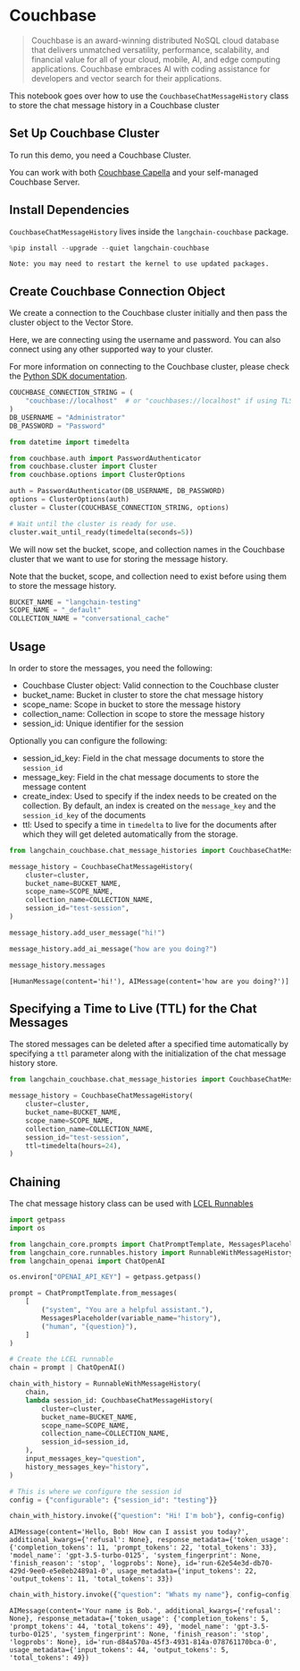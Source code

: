 # Couchbase
> Couchbase is an award-winning distributed NoSQL cloud database that delivers unmatched versatility, performance, scalability, and financial value for all of your cloud, mobile, AI, and edge computing applications. Couchbase embraces AI with coding assistance for developers and vector search for their applications.

This notebook goes over how to use the `CouchbaseChatMessageHistory` class to store the chat message history in a Couchbase cluster


## Set Up Couchbase Cluster
To run this demo, you need a Couchbase Cluster. 

You can work with both [Couchbase Capella](https://www.couchbase.com/products/capella/) and your self-managed Couchbase Server.

## Install Dependencies
`CouchbaseChatMessageHistory` lives inside the `langchain-couchbase` package. 


```python
%pip install --upgrade --quiet langchain-couchbase
```

    Note: you may need to restart the kernel to use updated packages.
    

## Create Couchbase Connection Object
We create a connection to the Couchbase cluster initially and then pass the cluster object to the Vector Store. 

Here, we are connecting using the username and password. You can also connect using any other supported way to your cluster. 

For more information on connecting to the Couchbase cluster, please check the [Python SDK documentation](https://docs.couchbase.com/python-sdk/current/hello-world/start-using-sdk.html#connect).


```python
COUCHBASE_CONNECTION_STRING = (
    "couchbase://localhost"  # or "couchbases://localhost" if using TLS
)
DB_USERNAME = "Administrator"
DB_PASSWORD = "Password"
```


```python
from datetime import timedelta

from couchbase.auth import PasswordAuthenticator
from couchbase.cluster import Cluster
from couchbase.options import ClusterOptions

auth = PasswordAuthenticator(DB_USERNAME, DB_PASSWORD)
options = ClusterOptions(auth)
cluster = Cluster(COUCHBASE_CONNECTION_STRING, options)

# Wait until the cluster is ready for use.
cluster.wait_until_ready(timedelta(seconds=5))
```

We will now set the bucket, scope, and collection names in the Couchbase cluster that we want to use for storing the message history.

Note that the bucket, scope, and collection need to exist before using them to store the message history.


```python
BUCKET_NAME = "langchain-testing"
SCOPE_NAME = "_default"
COLLECTION_NAME = "conversational_cache"
```

## Usage
In order to store the messages, you need the following:
- Couchbase Cluster object: Valid connection to the Couchbase cluster
- bucket_name: Bucket in cluster to store the chat message history
- scope_name: Scope in bucket to store the message history
- collection_name: Collection in scope to store the message history
- session_id: Unique identifier for the session

Optionally you can configure the following:
- session_id_key: Field in the chat message documents to store the `session_id`
- message_key: Field in the chat message documents to store the message content
- create_index: Used to specify if the index needs to be created on the collection. By default, an index is created on the `message_key` and the `session_id_key` of the documents
- ttl: Used to specify a time in `timedelta` to live for the documents after which they will get deleted automatically from the storage.


```python
from langchain_couchbase.chat_message_histories import CouchbaseChatMessageHistory

message_history = CouchbaseChatMessageHistory(
    cluster=cluster,
    bucket_name=BUCKET_NAME,
    scope_name=SCOPE_NAME,
    collection_name=COLLECTION_NAME,
    session_id="test-session",
)

message_history.add_user_message("hi!")

message_history.add_ai_message("how are you doing?")
```


```python
message_history.messages
```




    [HumanMessage(content='hi!'), AIMessage(content='how are you doing?')]



## Specifying a Time to Live (TTL) for the Chat Messages
The stored messages can be deleted after a specified time automatically by specifying a `ttl` parameter along with the initialization of the chat message history store.


```python
from langchain_couchbase.chat_message_histories import CouchbaseChatMessageHistory

message_history = CouchbaseChatMessageHistory(
    cluster=cluster,
    bucket_name=BUCKET_NAME,
    scope_name=SCOPE_NAME,
    collection_name=COLLECTION_NAME,
    session_id="test-session",
    ttl=timedelta(hours=24),
)
```

## Chaining
The chat message history class can be used with [LCEL Runnables](https://python.langchain.com/docs/how_to/message_history/)


```python
import getpass
import os

from langchain_core.prompts import ChatPromptTemplate, MessagesPlaceholder
from langchain_core.runnables.history import RunnableWithMessageHistory
from langchain_openai import ChatOpenAI

os.environ["OPENAI_API_KEY"] = getpass.getpass()
```


```python
prompt = ChatPromptTemplate.from_messages(
    [
        ("system", "You are a helpful assistant."),
        MessagesPlaceholder(variable_name="history"),
        ("human", "{question}"),
    ]
)

# Create the LCEL runnable
chain = prompt | ChatOpenAI()
```


```python
chain_with_history = RunnableWithMessageHistory(
    chain,
    lambda session_id: CouchbaseChatMessageHistory(
        cluster=cluster,
        bucket_name=BUCKET_NAME,
        scope_name=SCOPE_NAME,
        collection_name=COLLECTION_NAME,
        session_id=session_id,
    ),
    input_messages_key="question",
    history_messages_key="history",
)
```


```python
# This is where we configure the session id
config = {"configurable": {"session_id": "testing"}}
```


```python
chain_with_history.invoke({"question": "Hi! I'm bob"}, config=config)
```




    AIMessage(content='Hello, Bob! How can I assist you today?', additional_kwargs={'refusal': None}, response_metadata={'token_usage': {'completion_tokens': 11, 'prompt_tokens': 22, 'total_tokens': 33}, 'model_name': 'gpt-3.5-turbo-0125', 'system_fingerprint': None, 'finish_reason': 'stop', 'logprobs': None}, id='run-62e54e3d-db70-429d-9ee0-e5e8eb2489a1-0', usage_metadata={'input_tokens': 22, 'output_tokens': 11, 'total_tokens': 33})




```python
chain_with_history.invoke({"question": "Whats my name"}, config=config)
```




    AIMessage(content='Your name is Bob.', additional_kwargs={'refusal': None}, response_metadata={'token_usage': {'completion_tokens': 5, 'prompt_tokens': 44, 'total_tokens': 49}, 'model_name': 'gpt-3.5-turbo-0125', 'system_fingerprint': None, 'finish_reason': 'stop', 'logprobs': None}, id='run-d84a570a-45f3-4931-814a-078761170bca-0', usage_metadata={'input_tokens': 44, 'output_tokens': 5, 'total_tokens': 49})


